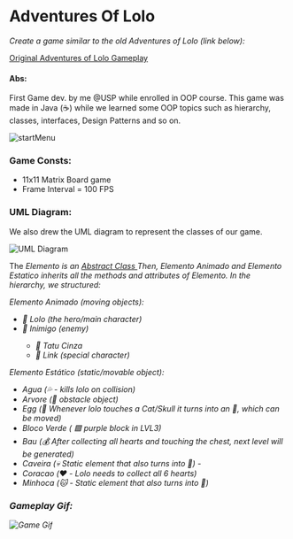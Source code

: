 # Adventures Of Lolo

<em> Create a game similar to the old Adventures of Lolo (link below):</em>

<a href= "https://www.youtube.com/watch?v=xUU4Jfj9Gjs"> Original Adventures of Lolo Gameplay</a> 

<h4> Abs:</h4>

First Game dev. by me @USP while enrolled in OOP course. 
This game was made in Java (☕) while we learned some OOP topics such as hierarchy, classes, interfaces, Design Patterns and so on.
  
![startMenu](https://user-images.githubusercontent.com/50893051/192388877-91598752-2e62-422f-bea4-0ac3e86b7c80.png)


<h3> Game Consts: </h3>

<ul>
  <li> 11x11 Matrix Board game </li>
  <li> Frame Interval = 100 FPS</li>
</ul>



<h3> UML Diagram: </h3>
We also drew the UML diagram to represent the classes of our game. 

![UML Diagram](https://user-images.githubusercontent.com/50893051/192388185-caf8ed7c-dfe8-4d22-91b9-9cf28e7e4a57.png)

The <em> Elemento </e> is an <a href = "https://docs.oracle.com/javase/tutorial/java/IandI/abstract.html#:~:text=An%20abstract%20class%20is%20a,but%20they%20can%20be%20subclassed.&text=When%20an%20abstract%20class%20is,methods%20in%20its%20parent%20class."> Abstract Class </a>
Then, <em> Elemento Animado </em> and <em> Elemento Estatico </em> inherits all the methods and attributes of Elemento. 
In the hierarchy, we structured: 

Elemento Animado (moving objects):
<ul>
  <li> 🦸 Lolo (the hero/main character)</li>
  <li> 👾 Inimigo (enemy) </li>
    <ul>
      <li> 👾 Tatu Cinza </li>
      <li> 👾 Link (special character) </li>
  </ul>
 </ul>
 
 Elemento Estático (static/movable object):
 <ul> 
  <li> Agua (💦 - kills lolo on collision)</li>
  <li> Arvore (🌳 obstacle object)</li>
  <li> Egg (🥚 Whenever lolo touches a Cat/Skull it turns into an 🥚, which can be moved)</li>
  <li> Bloco Verde ( 🟪 purple block in  LVL3)</li>
  <li> Bau (💰 After collecting all hearts and touching the chest, next level will be generated)</li>
  <li> Caveira (💀 Static element that also turns into 🥚) -</li>
  <li> Coracao (❤️ - Lolo needs to collect all 6 hearts)</li>
  <li> Minhoca (🐱 - Static element that also turns into 🥚) </li>
  

</ul>

<h3> Gameplay Gif: </h3>

![Game Gif](https://user-images.githubusercontent.com/50893051/192387515-ff898e5c-c73a-4f51-bd91-56144791e92c.gif)
